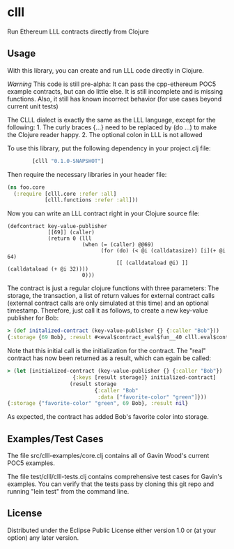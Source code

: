 # clll

Run Ethereum LLL contracts directly from Clojure

## Usage

With this library, you can create and run LLL code directly in Clojure. 

*Warning* This code is still pre-alpha: It can pass the cpp-ethereum POC5 example contracts, but can do little else. It is still incomplete and is missing functions. Also, it still has known incorrect behavior (for use cases beyond current unit tests)

The CLLL dialect is exactly the same as the LLL language, except for the following:
    1. The curly braces {...} need to be replaced by (do ...) to make the Clojure reader happy.
    2. The optional colon in LLL is not allowed

To use this library, put the following dependency in your project.clj file:

```Clojure
        [clll "0.1.0-SNAPSHOT"]
```

Then require the necessary libraries in your header file:

```Clojure
(ns foo.core
  (:require [clll.core :refer :all]
            [clll.functions :refer :all]))

```

Now you can write an LLL contract right in your Clojure source file:

```
(defcontract key-value-publisher
             [[69]] (caller)
             (return 0 (lll
                        (when (= (caller) @@69)
                              (for (do) (< @i (calldatasize)) [i](+ @i 64)
                                   [[ (calldataload @i) ]] (calldataload (+ @i 32))))
                        0)))
```

The contract is just a regular clojure functions with three parameters: The storage, the transaction, a list of return values for external contract calls (external contract calls are only simulated at this time) and an optional timestamp. Therefore, just call it as follows, to create a new key-value publisher for Bob:

```Clojure
> (def initalized-contract (key-value-publisher {} {:caller "Bob"}))
{:storage {69 Bob}, :result #<eval$contract_eval$fun__40 clll.eval$contract_eval$fun__40@464b6>}
```

Note that this initial call is the initialization for the contract. The "real" contract has now been returned as a result, which can egain be called:

```Clojure
> (let [initialized-contract (key-value-publisher {} {:caller "Bob"})
                     {:keys [result storage]} initialized-contract]
                    (result storage 
                            {:caller "Bob"
                             :data ["favorite-color" "green"]}))
{:storage {"favorite-color" "green", 69 Bob}, :result nil}
```

As expected, the contract has added Bob's favorite color into storage.

## Examples/Test Cases

The file src/clll-examples/core.clj contains all of Gavin Wood's current POC5 examples.

The file test/clll/clll-tests.clj contains comprehensive test cases for Gavin's examples. You can verify that the tests pass by cloning this git repo and running "lein test" from the command line.


## License

Distributed under the Eclipse Public License either version 1.0 or (at
your option) any later version.
